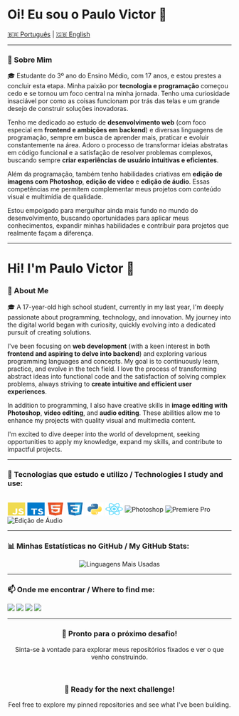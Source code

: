 <h1>Oi! Eu sou o Paulo Victor 👋</h1>

<p>
  <a href="#portugues">🇧🇷 Português</a> | <a href="#english">🇬🇧 English</a>
</p>

---

<a id="portugues"></a>
### 🌟 Sobre Mim

<p>
  🎓 Estudante do 3º ano do Ensino Médio, com 17 anos, e estou prestes a concluir esta etapa. Minha paixão por <b>tecnologia e programação</b> começou cedo e se tornou um foco central na minha jornada. Tenho uma curiosidade insaciável por como as coisas funcionam por trás das telas e um grande desejo de construir soluções inovadoras.
</p>
<p>
  Tenho me dedicado ao estudo de <b>desenvolvimento web</b> (com foco especial em <b>frontend e ambições em backend</b>) e diversas linguagens de programação, sempre em busca de aprender mais, praticar e evoluir constantemente na área. Adoro o processo de transformar ideias abstratas em código funcional e a satisfação de resolver problemas complexos, buscando sempre <b>criar experiências de usuário intuitivas e eficientes</b>.
</p>
<p>
  Além da programação, também tenho habilidades criativas em <b>edição de imagens com Photoshop</b>, <b>edição de vídeo</b> e <b>edição de áudio</b>. Essas competências me permitem complementar meus projetos com conteúdo visual e multimídia de qualidade.
</p>
<p>
  Estou empolgado para mergulhar ainda mais fundo no mundo do desenvolvimento, buscando oportunidades para aplicar meus conhecimentos, expandir minhas habilidades e contribuir para projetos que realmente façam a diferença.
</p>

---

<a id="english"></a>
<h1>Hi! I'm Paulo Victor 👋</h1>

### 🌟 About Me

<p>
  🎓 A 17-year-old high school student, currently in my last year, I'm deeply passionate about programming, technology, and innovation. My journey into the digital world began with curiosity, quickly evolving into a dedicated pursuit of creating solutions.
</p>
<p>
  I've been focusing on <b>web development</b> (with a keen interest in both <b>frontend and aspiring to delve into backend</b>) and exploring various programming languages and concepts. My goal is to continuously learn, practice, and evolve in the tech field. I love the process of transforming abstract ideas into functional code and the satisfaction of solving complex problems, always striving to <b>create intuitive and efficient user experiences</b>.
</p>
<p>
  In addition to programming, I also have creative skills in <b>image editing with Photoshop</b>, <b>video editing</b>, and <b>audio editing</b>. These abilities allow me to enhance my projects with quality visual and multimedia content.
</p>
<p>
  I'm excited to dive deeper into the world of development, seeking opportunities to apply my knowledge, expand my skills, and contribute to impactful projects.
</p>

---

### 🚀 Tecnologias que estudo e utilizo / Technologies I study and use:
<div style="display: inline_block"><br>
  <img align="center" alt="JavaScript" height="30" width="40" src="https://raw.githubusercontent.com/devicons/devicon/master/icons/javascript/javascript-plain.svg">
  <img align="center" alt="TypeScript" height="30" width="40" src="https://raw.githubusercontent.com/devicons/devicon/master/icons/typescript/typescript-plain.svg">
  <img align="center" alt="HTML5" height="30" width="40" src="https://raw.githubusercontent.com/devicons/devicon/master/icons/html5/html5-original.svg">
  <img align="center" alt="CSS3" height="30" width="40" src="https://raw.githubusercontent.com/devicons/devicon/master/icons/css3/css3-original.svg">
  <img align="center" alt="Python" height="30" width="40" src="https://raw.githubusercontent.com/devicons/devicon/master/icons/python/python-original.svg">
  <img align="center" alt="React" height="30" width="40" src="https://raw.githubusercontent.com/devicons/devicon/master/icons/react/react-original.svg">
  <img align="center" alt="Photoshop" height="30" width="40" src="https://upload.wikimedia.org/wikipedia/commons/a/af/Adobe_Photoshop_CC_icon.svg">
  <img align="center" alt="Premiere Pro" height="30" width="40" src="https://upload.wikimedia.org/wikipedia/commons/4/40/Adobe_Premiere_Pro_CC_icon.svg">
  <img align="center" alt="Edição de Áudio" height="30" width="40" src="https://img.icons8.com/fluency/48/audio-wave--v1.png">
</div>


---

### 📊 Minhas Estatísticas no GitHub / My GitHub Stats:

<div align="center">
  <img src="https://github-readme-stats.vercel.app/api/top-langs/?username=paulovrl0624&layout=compact&theme=dark&locale=pt-br" alt="Linguagens Mais Usadas" />
</div>

---

### 📫 Onde me encontrar / Where to find me:
<div>
  <a href="https://www.instagram.com/paulovrl16/" target="_blank"><img src="https://img.shields.io/badge/INSTAGRAM-ff69b4?style=for-the-badge&logo=instagram&logoColor=white"></a>
  <a href="https://discord.gg/ytGWhAXv" target="_blank"><img src="https://img.shields.io/badge/DISCORD-7289DA?style=for-the-badge&logo=discord&logoColor=white"></a> 
  <a href="mailto:pvrioslima@gmail.com"><img src="https://img.shields.io/badge/GMAIL-EA4335?style=for-the-badge&logo=gmail&logoColor=white"></a>
  <a href="https://www.linkedin.com/in/paulo-victor-915b20271/" target="_blank"><img src="https://img.shields.io/badge/LINKEDIN-blue?style=for-the-badge&logo=linkedin&logoColor=white"></a> 
</div>

---

<div align="center">
  <h3>🚀 Pronto para o próximo desafio!</h3>
  <p>Sinta-se à vontade para explorar meus repositórios fixados e ver o que venho construindo.</p>
  <br>
  <h3>🚀 Ready for the next challenge!</h3>
  <p>Feel free to explore my pinned repositories and see what I've been building.</p>
</div>
